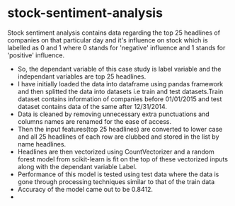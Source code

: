 # stock-sentiment-analysis
 Stock sentiment analysis contains data regarding the top 25 headlines of companies on that particular day and it's influence on stock which is labelled as 0 and 1 where 0 stands for 'negative' influence and 1 stands for 'positive' influence.
- So, the dependant variable of this case study is label variable and the independant variables are top 25 headlines.
- I have initially loaded the data into dataframe using pandas framework and then splitted the data into datasets i.e train and test datasets.Train dataset contains information of companies before 01/01/2015 and test dataset contains data of the same after 12/31/2014.
- Data is cleaned by removing unnecessary extra punctuations and columns names are renamed for the ease of access.
- Then the input features(top 25 headlines) are converted to lower case and all 25 headlines of each row are clubbed and stored in the list by name headlines.
- Headlines are then vectorized using CountVectorizer and a random forest model from scikit-learn is fit on the top of these vectorized inputs along with the dependant variable Label.
- Performance of this model is tested using test data where the data is gone through processing techniques similar to that of the train data 
- Accuracy of the model came out to be 0.8412.
- 
